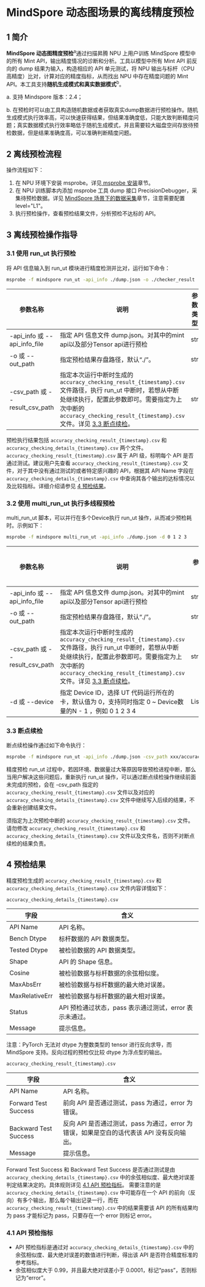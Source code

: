 # MindSpore 动态图场景的离线精度预检

## 1 简介

**MindSpore 动态图精度预检**<sup>a</sup>通过扫描昇腾 NPU 上用户训练 MindSpore 模型中的所有 Mint API，输出精度情况的诊断和分析。工具以模型中所有 Mint API 前反向的 dump 结果为输入，构造相应的 API 单元测试，将 NPU 输出与标杆（CPU 高精度）比对，计算对应的精度指标，从而找出 NPU 中存在精度问题的 Mint API。本工具支持**随机生成模式和真实数据模式**<sup>b</sup>。

a. 支持 Mindspore 版本：2.4；

b. 在预检时可以由工具构造随机数据或者获取真实dump数据进行预检操作。随机生成模式执行效率高，可以快速获得结果，但结果准确度低，只能大致判断精度问题；真实数据模式执行效率略低于随机生成模式，并且需要较大磁盘空间存放待预检数据，但是结果准确度高，可以准确判断精度问题。

## 2 离线预检流程

操作流程如下：

1. 在 NPU 环境下安装 msprobe。详见[ msprobe 安装](./01.installation.md)章节。
2. 在 NPU 训练脚本内添加 msprobe 工具 dump 接口 PrecisionDebugger，采集待预检数据。详见 [MindSpore 场景下的数据采集](./06.data_dump_MindSpore.md)章节，注意需要配置 level="L1"。
3. 执行预检操作，查看预检结果文件，分析预检不达标的 API。

## 3 离线预检操作指导

### 3.1 使用 run_ut 执行预检

将 API 信息输入到 run_ut 模块进行精度检测并比对，运行如下命令：


```bash
msprobe -f mindspore run_ut -api_info ./dump.json -o ./checker_result
```

| 参数名称     | 说明                                                                                                                                                                              |参数类型    | 是否必选     |
| ---------------------------- |---------------------------------------------------------------------------------------------------------------------------------------------------------------------------------|---------------------- | ---------------------------------- |
| -api_info 或 --api_info_file   | 指定 API 信息文件 dump.json。对其中的mint api以及部分Tensor api进行预检                                                                                                                                           |  str      | 是      |
| -o 或 --out_path    | 指定预检结果存盘路径，默认“./”。                                                                                                                                                              |   str   | 否      |
| -csv_path 或 --result_csv_path | 指定本次运行中断时生成的 `accuracy_checking_result_{timestamp}.csv` 文件路径，执行 run_ut 中断时，若想从中断处继续执行，配置此参数即可。需要指定为上次中断的 `accuracy_checking_result_{timestamp}.csv` 文件。详见 [3.3 断点续检](#33-断点续检)。  |  str   | 否      |

预检执行结果包括 `accuracy_checking_result_{timestamp}.csv` 和 `accuracy_checking_details_{timestamp}.csv` 两个文件。`accuracy_checking_result_{timestamp}.csv` 属于 API 级，标明每个 API 是否通过测试。建议用户先查看 `accuracy_checking_result_{timestamp}.csv` 文件，对于其中没有通过测试的或者特定感兴趣的 API，根据其 API Name 字段在 `accuracy_checking_details_{timestamp}.csv` 中查询其各个输出的达标情况以及比较指标。详细介绍请参见 [4 预检结果](#4-预检结果)。

### 3.2 使用 multi_run_ut 执行多线程预检

multi_run_ut 脚本，可以并行在多个Device执行 run_ut 操作，从而减少预检耗时。示例如下：

```bash
msprobe -f mindspore multi_run_ut -api_info ./dump.json -d 0 1 2 3
```

| 参数名称     | 说明                                                                                                                                                                              |参数类型    | 是否必选     |
| ---------------------------- |---------------------------------------------------------------------------------------------------------------------------------------------------------------------------------|---------------------- | ---------------------------------- |
| -api_info 或 --api_info_file   | 指定 API 信息文件 dump.json。对其中的mint api以及部分Tensor api进行预检                                                                                                                                   |  str      | 是      |
| -o 或 --out_path    | 指定预检结果存盘路径，默认“./”。                                                                                                                                                              |   str   | 否      |
| -csv_path 或 --result_csv_path | 指定本次运行中断时生成的 `accuracy_checking_result_{timestamp}.csv` 文件路径，执行 run_ut 中断时，若想从中断处继续执行，配置此参数即可。需要指定为上次中断的 `accuracy_checking_result_{timestamp}.csv` 文件。详见 [3.3 断点续检](#33-断点续检)。 |  str   | 否      |
| -d 或 --device                 | 指定 Device ID，选择 UT 代码运行所在的卡，默认值为 0，支持同时指定 0 ~ Device数量的N - 1 ，例如 0 1 2 3 4                                  |                                      List[int]  | 否      |




### 3.3 断点续检

断点续检操作通过如下命令执行：

```bash
msprobe -f mindspore run_ut -api_info ./dump.json -csv_path xxx/accuracy_checking_result_{timestamp}.csv
```

精度预检 run_ut 过程中，若因环境、数据量过大等原因导致预检进程中断，那么当用户解决这些问题后，重新执行 run_ut 操作，可以通过断点续检操作继续前面未完成的预检，会在 -csv_path 指定的 `accuracy_checking_result_{timestamp}.csv` 文件以及对应的 `accuracy_checking_details_{timestamp}.csv` 文件中继续写入后续的结果，不会重新创建结果文件。

须指定为上次预检中断的 `accuracy_checking_result_{timestamp}.csv` 文件。请勿修改 `accuracy_checking_result_{timestamp}.csv` 和 `accuracy_checking_details_{timestamp}.csv` 文件以及文件名，否则不对断点续检的结果负责。


## 4 预检结果

精度预检生成的 `accuracy_checking_result_{timestamp}.csv` 和 `accuracy_checking_details_{timestamp}.csv` 文件内容详情如下：

`accuracy_checking_details_{timestamp}.csv`

| 字段      | 含义       |
| ------------------- | ------------------------------------------------------------ |
| API Name            | API 名称。                                        |
| Bench Dtype         | 标杆数据的 API 数据类型。      |
| Tested Dtype        | 被检验数据的 API 数据类型。                                  |
| Shape               | API 的 Shape 信息。       |
| Cosine              | 被检验数据与标杆数据的余弦相似度。                         |
| MaxAbsErr           | 被检验数据与标杆数据的最大绝对误差。                       |
| MaxRelativeErr      | 被检验数据与标杆数据的最大相对误差。                     |
| Status              | API 预检通过状态，pass 表示通过测试，error 表示未通过。 |
| Message             | 提示信息。            |

注意：PyTorch 无法对 dtype 为整数类型的 tensor 进行反向求导，而 MindSpore 支持。反向过程的预检仅比较 dtype 为浮点型的输出。

`accuracy_checking_result_{timestamp}.csv`

| 字段                  | 含义      |
| --------------------- | ----------------- |
| API Name              | API 名称。         |
| Forward Test Success  | 前向 API 是否通过测试，pass 为通过，error 为错误。 |
| Backward Test Success | 反向 API 是否通过测试，pass 为通过，error 为错误，如果是空白的话代表该 API 没有反向输出。 |
| Message               | 提示信息。         |

Forward Test Success 和 Backward Test Success 是否通过测试是由 `accuracy_checking_details_{timestamp}.csv` 中的余弦相似度、最大绝对误差判定结果决定的。具体规则详见 [4.1 API 预检指标](#41-api-预检指标)。
需要注意的是 `accuracy_checking_details_{timestamp}.csv` 中可能存在一个 API 的前向（反向）有多个输出，那么每个输出记录一行，而在 `accuracy_checking_result_{timestamp}.csv` 中的结果需要该 API 的所有结果均为 pass 才能标记为 pass，只要存在一个 error 则标记 error。

### 4.1 API 预检指标

   - API 预检指标是通过对 `accuracy_checking_details_{timestamp}.csv` 中的余弦相似度、最大绝对误差的数值进行判断，得出该 API 是否符合精度标准的参考指标。
   - 余弦相似度大于 0.99，并且最大绝对误差小于 0.0001，标记“pass”，否则标记为“error”。
